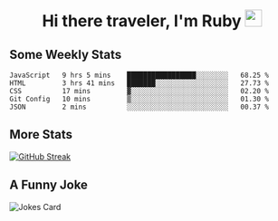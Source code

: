 <h1 align="center">Hi there traveler, I'm Ruby <img src="https://user-images.githubusercontent.com/81705278/122967910-fa9b5a00-d358-11eb-99ec-db00243bed5a.gif" width="30px"> </h1>

<h2>Some Weekly Stats</h2>

<!--START_SECTION:waka-->
```text
JavaScript   9 hrs 5 mins    █████████████████░░░░░░░░   68.25 % 
HTML         3 hrs 41 mins   ███████░░░░░░░░░░░░░░░░░░   27.73 % 
CSS          17 mins         ▓░░░░░░░░░░░░░░░░░░░░░░░░   02.20 % 
Git Config   10 mins         ▒░░░░░░░░░░░░░░░░░░░░░░░░   01.30 % 
JSON         2 mins          ░░░░░░░░░░░░░░░░░░░░░░░░░   00.37 % 
```
<!--END_SECTION:waka-->

<h2>More Stats</h2>

[![GitHub Streak](https://github-readme-streak-stats.herokuapp.com/?user=radkinz&theme=dark)](https://git.io/streak-stats)

<h2>A Funny Joke</h2>

<!-- jokes -->
<img src="https://readme-jokes.vercel.app/api?theme=material-palenight" alt="Jokes Card"/>
